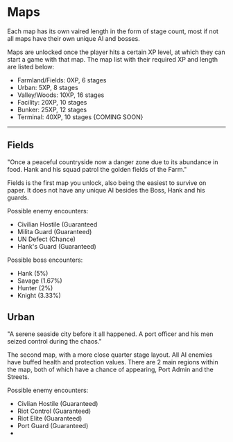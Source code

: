 # Maps

Each map has its own vaired length in the form of stage count, most if not all maps have their own unique AI and bosses.

Maps are unlocked once the player hits a certain XP level, at which they can start a game with that map.
The map list with their required XP and length are listed below:
- Farmland/Fields: 0XP, 6 stages
- Urban: 5XP, 8 stages
- Valley/Woods: 10XP, 16 stages
- Facility: 20XP, 10 stages
- Bunker: 25XP, 12 stages
- Terminal: 40XP, 10 stages {COMING SOON}

---

## Fields
"Once a peaceful countryside now a danger zone due to its abundance in food. 
Hank and his squad patrol the golden fields of the Farm."

Fields is the first map you unlock, also being the easiest to survive on paper. It does not have any unique AI besides the Boss, Hank and his guards.

Possible enemy encounters:
- Civilian Hostile (Guaranteed
- Milita Guard (Guaranteed)
- UN Defect (Chance)
- Hank's Guard (Guaranteed)

Possible boss encounters:
- Hank (5%)
- Savage (1.67%)
- Hunter (2%)
- Knight (3.33%)

## Urban
"A serene seaside city before it all happened. A port officer and his men seized control during the chaos."

The second map, with a more close quarter stage layout. All AI enemies have buffed health and protection values. There are 2 main regions within the map, both of which have a chance of appearing, Port Admin and the Streets.


Possible enemy encounters:
- Civlian Hostile (Guaranteed)
- Riot Control (Guaranteed)
- Riot Elite (Guaranteed)
- Port Guard (Guaranteed)
- 
